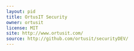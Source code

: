 ```yaml
---
layout: pid
title: OrtusIT Security
owner: ortusit
license: MIT
site: http://www.ortusit.com/
source: http://github.com/ortusit/securityDEV/
---
```

